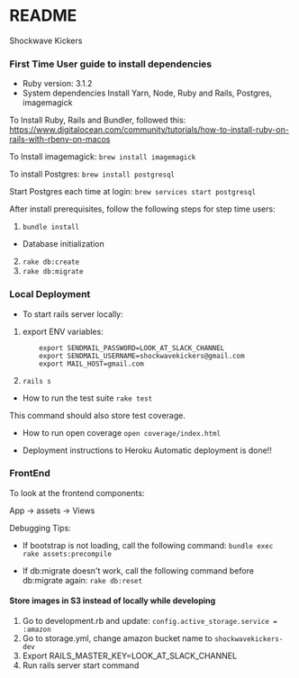 # README

Shockwave Kickers

### First Time User guide to install dependencies

* Ruby version: 3.1.2
* System dependencies
  Install Yarn, Node, Ruby and Rails, Postgres, imagemagick

To Install Ruby, Rails and Bundler, followed this: https://www.digitalocean.com/community/tutorials/how-to-install-ruby-on-rails-with-rbenv-on-macos

To Install imagemagick:
`brew install imagemagick`

To install Postgres:
`brew install postgresql`

Start Postgres each time at login:
`brew services start postgresql`

After install prerequisites, follow the following steps for step time users:

1) `bundle install`

* Database initialization

2) `rake db:create`
3) `rake db:migrate`

### Local Deployment

* To start rails server locally:

1) export ENV variables:
    ```
        export SENDMAIL_PASSWORD=LOOK_AT_SLACK_CHANNEL
        export SENDMAIL_USERNAME=shockwavekickers@gmail.com
        export MAIL_HOST=gmail.com
    ```
2) `rails s`

* How to run the test suite
  `rake test`

This command should also store test coverage.

* How to run open coverage
  `open coverage/index.html`


* Deployment instructions to Heroku
  Automatic deployment is done!!


### FrontEnd

To look at the frontend components:

App -> assets -> Views

Debugging Tips:

* If bootstrap is not loading, call the following command:
 `bundle exec rake assets:precompile`

* If db:migrate doesn't work, call the following command before db:migrate again:
 `rake db:reset`


 #### Store images in S3 instead of locally while developing

1) Go to development.rb and update:
    `config.active_storage.service = :amazon`
2) Go to storage.yml, change amazon bucket name to `shockwavekickers-dev`
3) Export RAILS_MASTER_KEY=LOOK_AT_SLACK_CHANNEL
4) Run rails server start command


